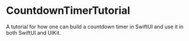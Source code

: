 # CountdownTimerTutorial
A tutorial for how one can build a countdown timer in SwiftUI and use it in both SwiftUI and UIKit.
